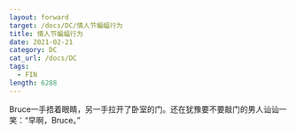 ```yaml
---
layout: forward
target: /docs/DC/情人节蝙蝠行为
title: 情人节蝙蝠行为
date: 2021-02-21
category: DC
cat_url: /docs/DC
tags: 
  - FIN
length: 6288
---
```


Bruce一手捂着眼睛，另一手拉开了卧室的门。还在犹豫要不要敲门的男人讪讪一笑：“早啊，Bruce。”
